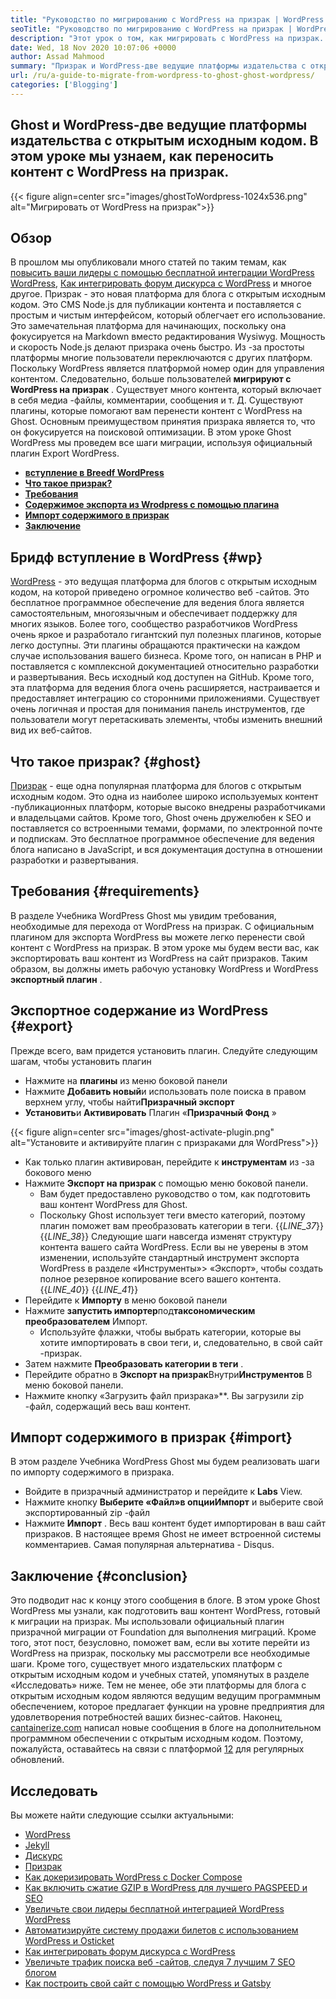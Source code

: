 ```yaml
---
title: "Руководство по мигрированию с WordPress на призрак | WordPress Ghost" 
seoTitle: "Руководство по мигрированию с WordPress на призрак | WordPress Ghost" 
description: "Этот урок о том, как мигрировать с WordPress на призрак. Мы узнаем, как перенести ваши сообщения и страницы на призрака с существующего веб -сайта WordPress." 
date: Wed, 18 Nov 2020 10:07:06 +0000
author: Assad Mahmood
summary: "Призрак и WordPress-две ведущие платформы издательства с открытым исходным кодом. В этом уроке мы узнаем, как переносить контент с WordPress на призрак." 
url: /ru/a-guide-to-migrate-from-wordpress-to-ghost-ghost-wordpress/
categories: ['Blogging']
---
```


## Ghost и WordPress-две ведущие платформы издательства с открытым исходным кодом. В этом уроке мы узнаем, как переносить контент с WordPress на призрак.

{{< figure align=center src="images/ghostToWordpress-1024x536.png" alt="Мигрировать от WordPress на призрак">}}


## Обзор
В прошлом мы опубликовали много статей по таким темам, как [повысить ваши лидеры с помощью бесплатной интеграции WordPress WordPress][1], [Как интегрировать форум дискурса с WordPress][2] и многое другое. Призрак - это новая платформа для блога с открытым исходным кодом. Это CMS Node.js для публикации контента и поставляется с простым и чистым интерфейсом, который облегчает его использование. Это замечательная платформа для начинающих, поскольку она фокусируется на Markdown вместо редактирования Wysiwyg. Мощность и скорость Node.js делают призрака очень быстро. Из -за простоты платформы многие пользователи переключаются с других платформ. Поскольку WordPress является платформой номер один для управления контентом.
Следовательно, больше пользователей **мигрируют с WordPress на призрак** . Существует много контента, который включает в себя медиа -файлы, комментарии, сообщения и т. Д. Существуют плагины, которые помогают вам перенести контент с WordPress на Ghost. Основным преимуществом принятия призрака является то, что он фокусируется на поисковой оптимизации. В этом уроке Ghost WordPress мы проведем все шаги миграции, используя официальный плагин Export WordPress.
* **[вступление в Breedf WordPress][3]** 
* **[Что такое призрак?][4]** 
* **[Требования][5]** 
* **[Содержимое экспорта из Wrodpress с помощью плагина][6]** 
* **[Импорт содержимого в призрак][7]** 
* **[Заключение][8]** 

## **Бридф вступление в WordPress** {#wp}

[WordPress][9] - это ведущая платформа для блогов с открытым исходным кодом, на которой приведено огромное количество веб -сайтов. Это бесплатное программное обеспечение для ведения блога является самостоятельным, многоязычным и обеспечивает поддержку для многих языков. Более того, сообщество разработчиков WordPress очень яркое и разработало гигантский пул полезных плагинов, которые легко доступны. Эти плагины обращаются практически на каждом случае использования вашего бизнеса. Кроме того, он написан в PHP и поставляется с комплексной документацией относительно разработки и развертывания. Весь исходный код доступен на GitHub. Кроме того, эта платформа для ведения блога очень расширяется, настраивается и предоставляет интеграцию со сторонними приложениями. Существует очень логичная и простая для понимания панель инструментов, где пользователи могут перетаскивать элементы, чтобы изменить внешний вид их веб-сайтов.

## **Что такое призрак?** {#ghost}

[Призрак][10] - еще одна популярная платформа для блогов с открытым исходным кодом. Это одна из наиболее широко используемых контент -публикационных платформ, которые высоко внедрены разработчиками и владельцами сайтов. Кроме того, Ghost очень дружелюбен к SEO и поставляется со встроенными темами, формами, по электронной почте и подпискам. Это бесплатное программное обеспечение для ведения блога написано в JavaScript, и вся документация доступна в отношении разработки и развертывания.

## Требования {#requirements}

В разделе Учебника WordPress Ghost мы увидим требования, необходимые для перехода от WordPress на призрак. С официальным плагином для экспорта WordPress вы можете легко перенести свой контент с WordPress на призрак. В этом уроке мы будем вести вас, как экспортировать ваш контент из WordPress на сайт призраков. Таким образом, вы должны иметь рабочую установку WordPress и WordPress **экспортный плагин** .

## Экспортное содержание из WordPress {#export}

Прежде всего, вам придется установить плагин. Следуйте следующим шагам, чтобы установить плагин
* Нажмите на **плагины** из меню боковой панели
* Нажмите **Добавить новый**и использовать поле поиска в правом верхнем углу, чтобы найти**Призрачный экспорт** 
* **Установить**и **Активировать** Плагин «**Призрачный Фонд** »

{{< figure align=center src="images/ghost-activate-plugin.png" alt="Установите и активируйте плагин с призраками для WordPress">}}

* Как только плагин активирован, перейдите к **инструментам** из -за бокового меню
* Нажмите **Экспорт на призрак** с помощью меню боковой панели.
  * Вам будет предоставлено руководство о том, как подготовить ваш контент WordPress для Ghost.
  * Поскольку Ghost использует теги вместо категорий, поэтому плагин поможет вам преобразовать категории в теги.
{{_LINE_37_}}
{{_LINE_38_}}
    Следующие шаги навсегда изменят структуру контента вашего сайта WordPress. Если вы не уверены в этом изменении, используйте стандартный инструмент экспорта WordPress в разделе «Инструменты»> «Экспорт», чтобы создать полное резервное копирование всего вашего контента.
{{_LINE_40_}}
{{_LINE_41_}}
* Перейдите к **Импорту** в меню боковой панели
* Нажмите **запустить импортер**под**таксономическим преобразователем** Импорт.
  * Используйте флажки, чтобы выбрать категории, которые вы хотите импортировать в свои теги, и, следовательно, в свой сайт -призрак.
* Затем нажмите **Преобразовать категории в теги** .
* Перейдите обратно в **Экспорт на призрак**Внутри**Инструментов** В меню боковой панели.
* Нажмите кнопку «Загрузить файл призрака»**. Вы загрузили zip -файл, содержащий весь ваш контент.

## Импорт содержимого в призрак {#import}

В этом разделе Учебника WordPress Ghost мы будем реализовать шаги по импорту содержимого в призрака.
* Войдите в призрачный администратор и перейдите к **Labs** View.
* Нажмите кнопку **Выберите «Файл»**в опции**Импорт** и выберите свой экспортированный zip -файл
* Нажмите **Импорт** . Весь ваш контент будет импортирован в ваш сайт призраков.
В настоящее время Ghost не имеет встроенной системы комментариев. Самая популярная альтернатива - Disqus.

## Заключение {#conclusion}

Это подводит нас к концу этого сообщения в блоге. В этом уроке Ghost WordPress мы узнали, как подготовить ваш контент WordPress, готовый к миграции на призрак. Мы использовали официальный плагин призрачной миграции от Foundation для выполнения миграций. Кроме того, этот пост, безусловно, поможет вам, если вы хотите перейти из WordPress на призрак, поскольку мы рассмотрели все необходимые шаги. Кроме того, существует много издательских платформ с открытым исходным кодом и учебных статей, упомянутых в разделе «Исследовать» ниже. Тем не менее, обе эти платформы для блога с открытым исходным кодом являются ведущим ведущим программным обеспечением, которое предлагает функции на уровне предприятия для удовлетворения потребностей ваших бизнес-сайтов.
Наконец, [cantainerize.com][11] написал новые сообщения в блоге на дополнительном программном обеспечении с открытым исходным кодом. Поэтому, пожалуйста, оставайтесь на связи с платформой [12] для регулярных обновлений.

## Исследовать
Вы можете найти следующие ссылки актуальными:
  * [WordPress][9]
  * [Jekyll][13]
  * [Дискурс][14]
  * [Призрак][10]
  * [Как докеризировать WordPress с Docker Compose][15]
  * [Как включить сжатие GZIP в WordPress для лучшего PAGSPEED и SEO][16]
  * [Увеличьте свои лидеры бесплатной интеграцией WordPress WordPress][1]
  * [Автоматизируйте систему продажи билетов с использованием WordPress и Osticket][17]
  * [Как интегрировать форум дискурса с WordPress][2]
  * [Увеличьте трафик поиска веб -сайтов, следуя 7 лучшим 7 SEO блогом][18]
  * [Как построить свой сайт с помощью WordPress и Gatsby][19]



[1]: https://blog.containerize.com/blogging/civicrm-wordpress-integration-wordpress-tutorial/
[2]: https://blog.containerize.com/blogging/how-to-integrate-discourse-forum-with-wordpress/
[3]: #wp
[4]: #ghost
[5]: #requirements
[6]: #export
[7]: #import
[8]: #conclusion
[9]: https://products.containerize.com/blogging/wordpress/
[10]: https://products.containerize.com/blogging/ghost/
[11]: https://www.containerize.com/
[12]: https://blog.containerize.com/
[13]: https://products.containerize.com/blogging/jekyll/
[14]: https://products.containerize.com/discussion-forum/discourse/
[15]: https://blog.containerize.com/blogging/how-to-dockerize-wordpress-docker-wordpress/
[16]: https://blog.containerize.com/blogging/how-to-enable-gzip-compression-in-wordpress-gzip-wordpress/
[17]: https://blog.containerize.com/blogging/automate-ticketing-system-using-wordpress-and-osticket/
[18]: https://blog.containerize.com/blogging/increase-website-search-traffic-by-following-top-7-seo-blogs/
[19]: https://blog.containerize.com/blogging/how-does-gatsby-integrate-with-wordpress-gatsby-wordpress/
